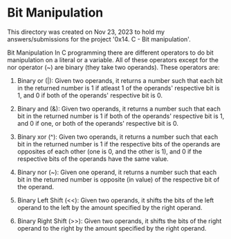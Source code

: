 <h1>Bit Manipulation</h1>
This directory was created on Nov 23, 2023 to hold my answers/submissions for
the project '0x14. C - Bit manipulation'.

Bit Manipulation
In C programming there are different operators to do bit manipulation on a
literal or a variable. All of these operators except for the nor operator (~)
are binary (they take two operands). These operators are:

1. Binary or (|): Given two operands, it returns a number such that each bit in
the returned number is 1 if atleast 1 of the operands' respective bit is 1, and
0 if both of the operands' respective bit is 0.

2. Binary and (&): Given two operands, it returns a number such that each bit in
the returned number is 1 if both of the operands' respective bit is 1, and 0 if
one, or both of the operands' respective bit is 0.

3. Binary xor (^): Given two operands, it returns a number such that each bit in
the returned number is 1 if the respective bits of the operands are opposites
of each other (one is 0, and the other is 1), and 0 if the respective bits of
the operands have the same value.

4. Binary nor (~): Given one operand, it returns a number such that each bit in
the returned number is opposite (in value) of the respective bit of the operand.

5. Binary Left Shift (<<): Given two operands, it shifts the bits of the left
operand to the left by the amount specified by the right operand.

6. Binary Right Shift (>>): Given two operands, it shifts the bits of the right
operand to the right by the amount specified by the right operand.


